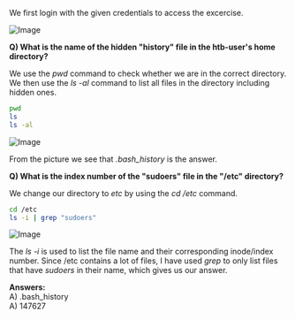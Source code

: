 We first login with the given credentials to access the excercise.

![Image](https://github.com/user-attachments/assets/02391ec0-f983-4afa-aa20-612baa24a3d7)

**Q) What is the name of the hidden "history" file in the htb-user's home directory?**

We use the *pwd* command to check whether we are in the correct directory. We then use the *ls -al* command to list all files in the directory including hidden ones.

```bash
pwd
ls
ls -al
```

![Image](https://github.com/user-attachments/assets/8d32fa77-9455-4691-b8cb-b4a12a477b7f)

From the picture we see that *.bash_history* is the answer.

**Q) What is the index number of the "sudoers" file in the "/etc" directory?**

We change our directory to *etc* by using the *cd /etc* command. 

```bash
cd /etc
ls -i | grep "sudoers"
```
![Image](https://github.com/user-attachments/assets/04197fb8-6036-4d79-8569-5876da00a094)

The *ls -i* is used to list the file name and their corresponding inode/index number. Since /etc contains a lot of files, I have used *grep* to only list files that have *sudoers* in their name, which gives us our answer.

**Answers:** <br>
A) .bash_history <br>
A) 147627